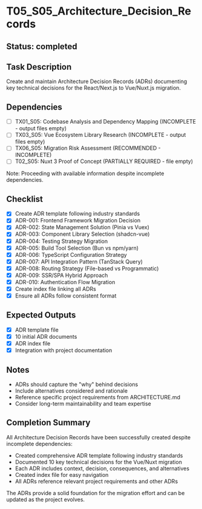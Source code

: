 # T05_S05_Architecture_Decision_Records

## Status: completed

## Task Description
Create and maintain Architecture Decision Records (ADRs) documenting key technical decisions for the React/Next.js to Vue/Nuxt.js migration.

## Dependencies
- [ ] TX01_S05: Codebase Analysis and Dependency Mapping (INCOMPLETE - output files empty)
- [ ] TX03_S05: Vue Ecosystem Library Research (INCOMPLETE - output files empty)
- [ ] TX06_S05: Migration Risk Assessment (RECOMMENDED - INCOMPLETE)
- [ ] T02_S05: Nuxt 3 Proof of Concept (PARTIALLY REQUIRED - file empty)

Note: Proceeding with available information despite incomplete dependencies.

## Checklist
- [x] Create ADR template following industry standards
- [x] ADR-001: Frontend Framework Migration Decision
- [x] ADR-002: State Management Solution (Pinia vs Vuex)
- [x] ADR-003: Component Library Selection (shadcn-vue)
- [x] ADR-004: Testing Strategy Migration
- [x] ADR-005: Build Tool Selection (Bun vs npm/yarn)
- [x] ADR-006: TypeScript Configuration Strategy
- [x] ADR-007: API Integration Pattern (TanStack Query)
- [x] ADR-008: Routing Strategy (File-based vs Programmatic)
- [x] ADR-009: SSR/SPA Hybrid Approach
- [x] ADR-010: Authentication Flow Migration
- [x] Create index file linking all ADRs
- [x] Ensure all ADRs follow consistent format

## Expected Outputs
- [x] ADR template file
- [x] 10 initial ADR documents
- [x] ADR index file
- [x] Integration with project documentation

## Notes
- ADRs should capture the "why" behind decisions
- Include alternatives considered and rationale
- Reference specific project requirements from ARCHITECTURE.md
- Consider long-term maintainability and team expertise

## Completion Summary
All Architecture Decision Records have been successfully created despite incomplete dependencies:
- Created comprehensive ADR template following industry standards
- Documented 10 key technical decisions for the Vue/Nuxt migration
- Each ADR includes context, decision, consequences, and alternatives
- Created index file for easy navigation
- All ADRs reference relevant project requirements and other ADRs

The ADRs provide a solid foundation for the migration effort and can be updated as the project evolves.